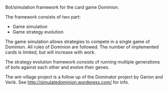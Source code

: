 Bot/simulation framework for the card game Dominion.

The framework consists of two part:

  * Game simulation
  * Game strategy evolution

The game simulation allows strategies to compete in a single game of Dominion. All rules of Dominion are followed. The number of implemented cards is limited, but will increase with work.

The strategy evolution framework consists of running multiple generations of bots against each other and evolve their genes.


The ant-village project is a follow up of the Dominator project by Garion and Verik. See http://simulatedominion.wordpress.com/ for info.